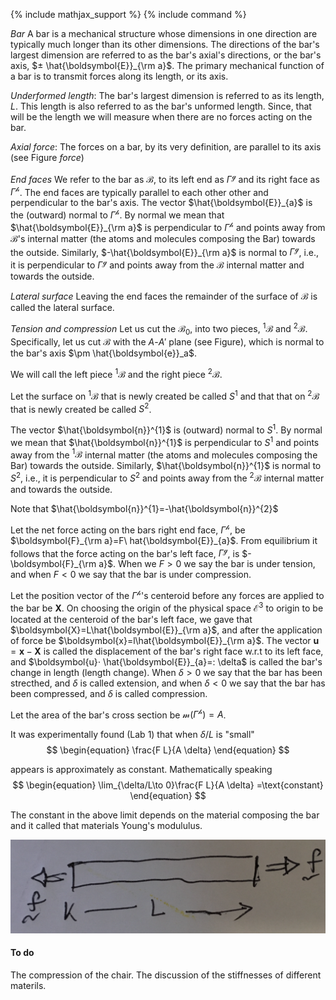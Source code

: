 {% include mathjax_support %}
{% include command %}


_Bar_ A bar is a mechanical structure whose dimensions in one direction are typically much longer than its other dimensions. The directions of the bar's largest dimension are referred to as the bar's axial's directions, or the bar's axis, $± \hat{\boldsymbol{E}}_{\rm a}$.  The primary mechanical function of a bar is to transmit forces along its length, or its axis.

_Underformed length_: The bar's largest dimension is referred to as its length, $L$. This length is also referred to as the bar's unformed length. Since, that will be the length we will measure when there are no forces acting on the bar.

_Axial force_:  The forces on a bar, by its very definition, are parallel to its axis (see Figure _force_)

_End faces_ We refer to the bar as $\mathcal{B}$, to its left end as $\Gamma^{\mathscr{g}}$ and its right face as $\Gamma^{\mathscr{h}}$. 
The end faces are typically parallel to each other other and perpendicular to the bar's axis. The vector $\hat{\boldsymbol{E}}_{a}$ is the (outward) normal to $\Gamma^{\mathscr{h}}$. By normal we mean that $\hat{\boldsymbol{E}}_{\rm a}$ is perpendicular to $\Gamma^{\mathscr{h}}$ and points away from $\mathcal{B}$'s internal matter (the atoms and molecules composing the Bar) towards the outside. Similarly, $-\hat{\boldsymbol{E}}_{\rm a}$ is normal to $\Gamma^{\mathscr{g}}$, i.e., it is perpendicular to $\Gamma^{\mathscr{g}}$ and points away from the $\mathcal{B}$ internal matter and towards the outside.

_Lateral surface_ Leaving the end faces the remainder of the surface of $\mathcal{B}$ is called the lateral surface.

_Tension and compression_
Let us cut the  $\mathcal{B}_0$, into two pieces, $^1\mathcal{B}$ and $^2\mathcal{B}$. Specifically, let us cut $\mathcal{B}$ with the $A$-$A'$ plane (see Figure), which is normal to the bar's axis $\pm \hat{\boldsymbol{e}}_a$.

We will call the  left piece $^1\mathcal{B}$ and the right piece  $^2\mathcal{B}$.

Let the  surface on $^1\mathcal{B}$ that is newly created be called $S^1$ and that that on  $^2\mathcal{B}$ that is newly created be called $S^2$. 

The vector $\hat{\boldsymbol{n}}^{1}$ is (outward) normal to $S^1$. By normal we mean that $\hat{\boldsymbol{n}}^{1}$ is perpendicular to $S^1$ and points away from the $^1\mathcal{B}$ internal matter (the atoms and molecules composing the Bar) towards the outside. Similarly, $\hat{\boldsymbol{n}}^{1}$ is normal to $S^2$, i.e., it is perpendicular to $S^2$ and points away from the $^2\mathcal{B}$ internal matter and towards the outside.

Note that $\hat{\boldsymbol{n}}^{1}=-\hat{\boldsymbol{n}}^{2}$

Let the net force acting on the bars right end face, $\Gamma^{\mathscr{h}}$, be $\boldsymbol{F}_{\rm a}=F\
hat{\boldsymbol{E}}_{a}$. From equilibrium it follows that the force acting on the bar's left face, $\Gamma^{\mathscr{g}}$, is $-\boldsymbol{F}_{\rm a}$. When we $F>0$ we say the bar is under tension, and when $F<0$ we say that the bar is under compression.


Let the position vector of the $\Gamma^{\mathscr{h}}$'s centeroid before any forces are applied to the bar be $\boldsymbol{X}$. On choosing the origin of the physical space $\mathcal{E}^3$ to origin to be located at the centeroid of the bar's left face, we gave that $\boldsymbol{X}=L\hat{\boldsymbol{E}}_{\rm a}$, and after the application of force be $\boldsymbol{x}=l\hat{\boldsymbol{E}}_{\rm a}$. The vector $\boldsymbol{u}=\boldsymbol{x}-\boldsymbol{X}$ is called the displacement of the bar's right face w.r.t to its left face, and $\boldsymbol{u}⋅ \hat{\boldsymbol{E}}_{a}=: \delta$ is called the bar's change in length (length change). When $\delta>0$ we say that the bar has been strecthed, and $\delta$ is called extension, and when  $\delta<0$ we say that the bar has been compressed, and $\delta$ is called compression.

Let the area of the bar's cross section be $\mathcal{m}(\Gamma^{\mathscr{h}})=A$. 

It was experimentally found (Lab 1) that  when $\delta /L$ is "small"
$$
\begin{equation}
\frac{F L}{A \delta} 
\end{equation}
$$ 

appears is approximately as constant. Mathematically speaking 
$$
\begin{equation}
\lim_{\delta/L\to 0}\frac{F L}{A \delta} =\text{constant}
\end{equation}
$$ 

The constant in the above limit depends on the material composing the bar and it called that materials Young's modululus.

![force](2021-09-09-13-57-04.png)

#### To do

The compression of the chair. 
The discussion of the stiffnesses of different materils. 